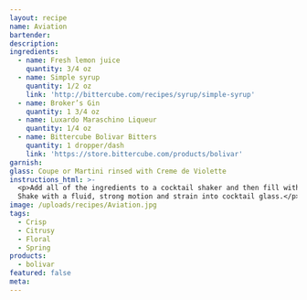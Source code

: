 ```yaml
---
layout: recipe
name: Aviation
bartender:
description:
ingredients:
  - name: Fresh lemon juice
    quantity: 3/4 oz
  - name: Simple syrup
    quantity: 1/2 oz
    link: 'http://bittercube.com/recipes/syrup/simple-syrup'
  - name: Broker’s Gin
    quantity: 1 3/4 oz
  - name: Luxardo Maraschino Liqueur
    quantity: 1/4 oz
  - name: Bittercube Bolivar Bitters
    quantity: 1 dropper/dash
    link: 'https://store.bittercube.com/products/bolivar'
garnish:
glass: Coupe or Martini rinsed with Creme de Violette
instructions_html: >-
  <p>Add all of the ingredients to a cocktail shaker and then fill with ice.
  Shake with a fluid, strong motion and strain into cocktail glass.</p>
image: /uploads/recipes/Aviation.jpg
tags:
  - Crisp
  - Citrusy
  - Floral
  - Spring
products:
  - bolivar
featured: false
meta:
---
```


